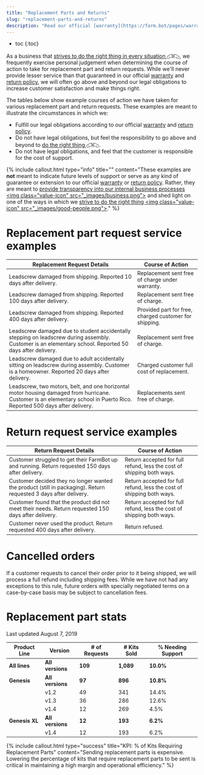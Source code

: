 ```yaml
---
title: "Replacement Parts and Returns"
slug: "replacement-parts-and-returns"
description: "Read our official [warranty](https://farm.bot/pages/warranty) and [return policy](https://farm.bot/pages/returns)"
---
```


* toc
{:toc}

As a business that [strives to do the right thing in every situation <span><img class="value-icon" src="_images/good-people.png"></img></span>](../../FarmBot-Inc/intro.md#be-good-people), we frequently exercise personal judgement when determining the course of action to take for replacement part and return requests. While we'll never provide lesser service than that guaranteed in our official [warranty](https://farm.bot/pages/warranty) and [return policy](https://farm.bot/pages/returns), we will often go above and beyond our legal obligations to increase customer satisfaction and make things right.

The tables below show example courses of action we have taken for various replacement part and return requests. These examples are meant to illustrate the circumstances in which we:
  * Fulfill our legal obligations according to our official [warranty](https://farm.bot/pages/warranty) and [return policy](https://farm.bot/pages/returns).
  * Do not have legal obligations, but feel the responsibility to go above and beyond to [do the right thing <span><img class="value-icon" src="_images/good-people.png"></img></span>](../../FarmBot-Inc/intro.md#be-good-people).
  * Do not have legal obligations, and feel that the customer is responsible for the cost of support.

{%
include callout.html
type="info"
title=""
content="These examples are **not** meant to indicate future levels of support or serve as any kind of guarantee or extension to our official [warranty](https://farm.bot/pages/warranty) or [return policy](https://farm.bot/pages/returns). Rather, they are meant to [provide transparency into our internal business processes <span><img class=\"value-icon\" src=\"_images/business.png\"></img></span>](../../FarmBot-Inc/intro.md#openly-share-our-business) and shed light on one of the ways in which we [strive to do the right thing <span><img class=\"value-icon\" src=\"_images/good-people.png\"></img></span>](../../FarmBot-Inc/intro.md#be-good-people)."
%}

# Replacement part request service examples

|Replacement Request Details   |Course of Action              |
|------------------------------|------------------------------|
|Leadscrew damaged from shipping. Reported 10 days after delivery.|Replacement sent free of charge under warranty.
|Leadscrew damaged from shipping. Reported 100 days after delivery.|Replacement sent free of charge.
|Leadscrew damaged from shipping. Reported 400 days after delivery.|Provided part for free, charged customer for shipping.
|Leadscrew damaged due to student accidentally stepping on leadscrew during assembly. Customer is an elementary school. Reported 50 days after delivery.|Replacement sent free of charge.
|Leadscrew damaged due to adult accidentally sitting on leadscrew during assembly. Customer is a homeowner. Reported 20 days after delivery.|Charged customer full cost of replacement.
|Leadscrew, two motors, belt, and one horizontal motor housing damaged from hurricane. Customer is an elementary school in Puerto Rico. Reported 500 days after delivery.|Replacements sent free of charge.

# Return request service examples

|Return Request Details        |Course of Action              |
|------------------------------|------------------------------|
|Customer struggled to get their FarmBot up and running. Return requested 150 days after delivery.|Return accepted for full refund, less the cost of shipping both ways.
|Customer decided they no longer wanted the product (still in packaging). Return requested 3 days after delivery.|Return accepted for full refund, less the cost of shipping both ways.
|Customer found that the product did not meet their needs. Return requested 150 days after delivery.|Return accepted for full refund, less the cost of shipping both ways.
|Customer never used the product. Return requested 400 days after delivery.|Return refused.

# Cancelled orders
If a customer requests to cancel their order prior to it being shipped, we will process a full refund including shipping fees. While we have not had any exceptions to this rule, future orders with specially negotiated terms on a case-by-case basis may be subject to cancellation fees.

# Replacement part stats
Last updated August 7, 2019

|Product Line                  |Version                       |# of Requests                 |# Kits Sold                   |% Needing Support             |
|------------------------------|------------------------------|------------------------------|------------------------------|------------------------------|
|**All lines**                 |**All versions**              |**109**                       |**1,089**                     |**10.0%**
|**Genesis**                   |**All versions**              |**97**                        |**896**                       |**10.8%**
|                              |v1.2                          |49                            |341                           |14.4%
|                              |v1.3                          |36                            |286                           |12.6%
|                              |v1.4                          |12                            |269                           |4.5%
|**Genesis XL**                |**All versions**              |**12**                        |**193**                       |**6.2%**
|                              |v1.4                          |12                            |193                           |6.2%



{%
include callout.html
type="success"
title="KPI: % of Kits Requiring Replacement Parts"
content="Sending replacement parts is expensive. Lowering the percentage of kits that require replacement parts to be sent is critical in maintaining a high margin and operational efficiency."
%}



<style>
.hub-container {
  max-width: 1350px;
}
.value-icon {
  display: inline-block;
  height: 18px;
  margin-bottom: -2px;
}
  
a[title="Guides"] {
  color: #f4f4f4!important;
  border-bottom: 5px solid #f4f4f4;
  padding-bottom: 20px!important;
}
  
a[title="Guides"]:hover {
  color: white!important;
  border-bottom-color: white;
}
  
#hub-header li a:hover {
  box-shadow: none!important;
}
</style>

<meta name="theme-color" content="#434343">

